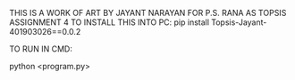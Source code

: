 THIS IS A WORK OF ART BY JAYANT NARAYAN FOR P.S. RANA AS TOPSIS ASSIGNMENT 4 
TO INSTALL THIS INTO PC:
pip install Topsis-Jayant-401903026==0.0.2

TO RUN IN CMD:

python <program.py> <InputDataFile> <Weights> <Impacts> <ResultFileName>


